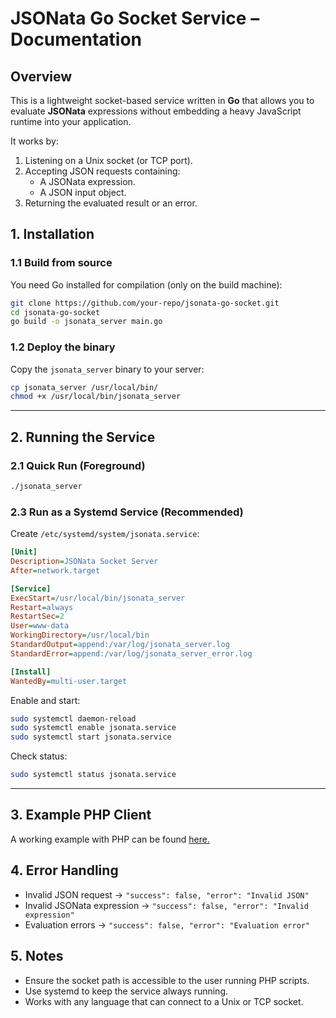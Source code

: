 # JSONata Go Socket Service – Documentation

## Overview

This is a lightweight socket-based service written in **Go** that allows you to evaluate **JSONata** expressions without embedding a heavy JavaScript runtime into your application.

It works by:

1. Listening on a Unix socket (or TCP port).
2. Accepting JSON requests containing:
   - A JSONata expression.
   - A JSON input object.
3. Returning the evaluated result or an error.

## 1. Installation

### 1.1 Build from source

You need Go installed for compilation (only on the build machine):

```bash
git clone https://github.com/your-repo/jsonata-go-socket.git
cd jsonata-go-socket
go build -o jsonata_server main.go
```

### 1.2 Deploy the binary

Copy the `jsonata_server` binary to your server:

```bash
cp jsonata_server /usr/local/bin/
chmod +x /usr/local/bin/jsonata_server
```

---

## 2. Running the Service

### 2.1 Quick Run (Foreground)

```bash
./jsonata_server
```

### 2.3 Run as a Systemd Service (Recommended)

Create `/etc/systemd/system/jsonata.service`:

```ini
[Unit]
Description=JSONata Socket Server
After=network.target

[Service]
ExecStart=/usr/local/bin/jsonata_server
Restart=always
RestartSec=2
User=www-data
WorkingDirectory=/usr/local/bin
StandardOutput=append:/var/log/jsonata_server.log
StandardError=append:/var/log/jsonata_server_error.log

[Install]
WantedBy=multi-user.target
```

Enable and start:

```bash
sudo systemctl daemon-reload
sudo systemctl enable jsonata.service
sudo systemctl start jsonata.service
```

Check status:

```bash
sudo systemctl status jsonata.service
```

---

## 3. Example PHP Client

A working example with PHP can be found [here.](./test.php)

## 4. Error Handling

- Invalid JSON request → `"success": false, "error": "Invalid JSON"`
- Invalid JSONata expression → `"success": false, "error": "Invalid expression"`
- Evaluation errors → `"success": false, "error": "Evaluation error"`

## 5. Notes

- Ensure the socket path is accessible to the user running PHP scripts.
- Use systemd to keep the service always running.
- Works with any language that can connect to a Unix or TCP socket.
